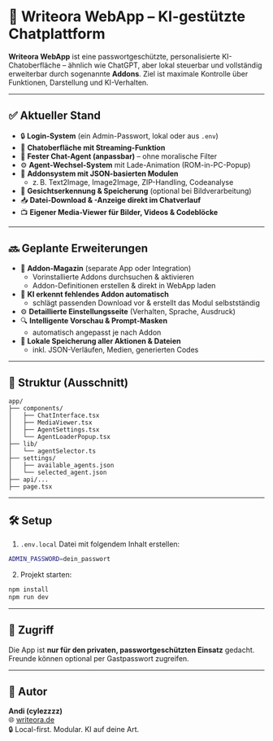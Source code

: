 
# 🧠 Writeora WebApp – KI-gestützte Chatplattform

**Writeora WebApp** ist eine passwortgeschützte, personalisierte KI-Chatoberfläche – ähnlich wie ChatGPT, aber lokal steuerbar und vollständig erweiterbar durch sogenannte **Addons**. Ziel ist maximale Kontrolle über Funktionen, Darstellung und KI-Verhalten.

---

## ✅ Aktueller Stand

- 🔒 **Login-System** (ein Admin-Passwort, lokal oder aus `.env`)
- 💬 **Chatoberfläche mit Streaming-Funktion**
- 🧠 **Fester Chat-Agent (anpassbar)** – ohne moralische Filter
- ⚙️ **Agent-Wechsel-System** mit Lade-Animation (ROM-in-PC-Popup)
- 🧩 **Addonsystem mit JSON-basierten Modulen**
  - z. B. Text2Image, Image2Image, ZIP-Handling, Codeanalyse
- 🧾 **Gesichtserkennung & Speicherung** (optional bei Bildverarbeitung)
- 📥 **Datei-Download & -Anzeige direkt im Chatverlauf**
- 📺 **Eigener Media-Viewer für Bilder, Videos & Codeblöcke**

---

## 🔜 Geplante Erweiterungen

- 🧰 **Addon-Magazin** (separate App oder Integration)
  - Vorinstallierte Addons durchsuchen & aktivieren
  - Addon-Definitionen erstellen & direkt in WebApp laden
- 🧠 **KI erkennt fehlendes Addon automatisch**
  - schlägt passenden Download vor & erstellt das Modul selbstständig
- ⚙️ **Detaillierte Einstellungsseite** (Verhalten, Sprache, Ausdruck)
- 🔍 **Intelligente Vorschau & Prompt-Masken**
  - automatisch angepasst je nach Addon
- 💾 **Lokale Speicherung aller Aktionen & Dateien**
  - inkl. JSON-Verläufen, Medien, generierten Codes

---

## 📁 Struktur (Ausschnitt)

```
app/
├── components/
│   ├── ChatInterface.tsx
│   ├── MediaViewer.tsx
│   ├── AgentSettings.tsx
│   └── AgentLoaderPopup.tsx
├── lib/
│   └── agentSelector.ts
├── settings/
│   ├── available_agents.json
│   └── selected_agent.json
├── api/...
├── page.tsx
```

---

## 🛠️ Setup

1. `.env.local` Datei mit folgendem Inhalt erstellen:

```bash
ADMIN_PASSWORD=dein_passwort
```

2. Projekt starten:

```bash
npm install
npm run dev
```

---

## 🔐 Zugriff

Die App ist **nur für den privaten, passwortgeschützten Einsatz** gedacht. Freunde können optional per Gastpasswort zugreifen.

---

## 👤 Autor

**Andi (cylezzzz)**  
🌐 [writeora.de](https://writeora.de)  
🔒 Local-first. Modular. KI auf deine Art.
